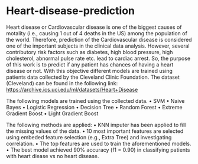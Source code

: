 # Heart-disease-prediction
Heart disease or Cardiovascular disease is one of the biggest causes of motality (i.e., causing 1 out of 4 deaths in the US) among the population of the world. Therefore, prediction of the Cardiovascular disease is considered one of the important subjects in the clinical data analysis. However, several contributory risk factors such as diabetes, high blood pressure, high cholesterol, abnormal pulse rate etc. lead to cardiac arrest. So, the purpose of this work is to predict if any patient has chances of having a heart disease or not. With this objective different models are trained using patients data collected by the Cleveland Clinic Foundation. The dataset (Cleveland) can be found in the 
following link:
https://archive.ics.uci.edu/ml/datasets/Heart+Disease

The following models are trained using the collected data.
• SVM
• Naive Bayes
• Logistic Regression
• Decision Tree
• Random Forest
• Extreme Gradient Boost
• Light Gradient Boost

The following methods are applied:
• KNN imputer has been applied to fill the missing values of the data.
• 10 most important features are selected using embeded feature selection (e.g., Extra Tree) and investigating correlation.
• The top features are used to train the aforementioned models.
• The best model achieved 90% accuracy (f1 = 0.90) in classifying patients with heart diease vs no heart disease.

